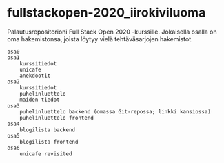 # fullstackopen-2020_iirokiviluoma
Palautusrepositorioni Full Stack Open 2020 -kurssille. Jokaisella osalla on oma hakemistonsa, joista löytyy vielä tehtäväsarjojen hakemistot.

```
osa0
osa1
    kurssitiedot
    unicafe
    anekdootit
osa2
    kurssitiedot
    puhelinluettelo
    maiden tiedot
osa3
    puhelinluettelo backend (omassa Git-repossa; linkki kansiossa)
    puhelinluettelo frontend
osa4
    blogilista backend
osa5
    blogilista frontend
osa6
    unicafe revisited
```
